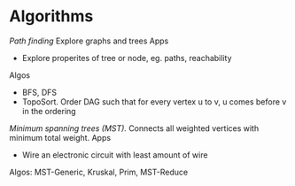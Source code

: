 # Algorithms

*Path finding* Explore graphs and trees
Apps
- Explore properites of tree or node, eg. paths, reachability 

Algos
- BFS, DFS
- TopoSort. Order DAG such that for every vertex u to v, u comes before v in the ordering

*Minimum spanning trees (MST).* Connects all weighted vertices with minimum total weight.
Apps
- Wire an electronic circuit with least amount of wire

Algos: MST-Generic, Kruskal, Prim, MST-Reduce
